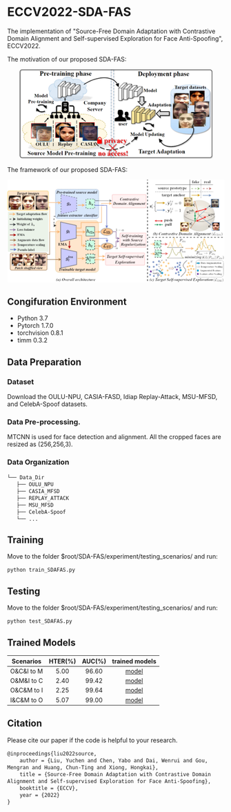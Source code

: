 # ECCV2022-SDA-FAS
The implementation of "Source-Free Domain Adaptation with Contrastive Domain Alignment and Self-supervised Exploration for Face Anti-Spoofing", ECCV2022.

The motivation of our proposed SDA-FAS:
<div align=center>
<img src="https://github.com/YuchenLiu98/ECCV2022-SDA-FAS/blob/main/imgs/motivation.PNG" width="450px">
</div>

The framework of our proposed SDA-FAS:
<div align=center>
<img src="https://github.com/YuchenLiu98/ECCV2022-SDA-FAS/blob/main/imgs/framework.PNG" width="750px">
</div>

## Congifuration Environment
- Python 3.7
- Pytorch 1.7.0 
- torchvision 0.8.1
- timm 0.3.2

## Data Preparation
### Dataset
Download the OULU-NPU, CASIA-FASD, Idiap Replay-Attack, MSU-MFSD, and CelebA-Spoof datasets.
### Data Pre-processing.
MTCNN is used for face detection and alignment. All the cropped faces are resized as (256,256,3).
### Data Organization
```
└── Data_Dir
   ├── OULU_NPU
   ├── CASIA_MFSD
   ├── REPLAY_ATTACK
   ├── MSU_MFSD
   ├── CelebA-Spoof
   └── ...
```
## Training
Move to the folder $root/SDA-FAS/experiment/testing_scenarios/ and run:
```
python train_SDAFAS.py
```
## Testing
Move to the folder $root/SDA-FAS/experiment/testing_scenarios/ and run:
```
python test_SDAFAS.py
```
## Trained Models
| Scenarios | HTER(%) | AUC(%) | trained models |
|:---:|:---:|:---:|:---:|
| O&C&I to M | 5.00 | 96.60 | [model](https://github.com/hkzhang91/EdgeFormer/blob/main/pretrained_models/classification/checkpoint_ema_avg.pt) |
| O&M&I to C | 2.40 | 99.42 | [model](https://github.com/hkzhang91/EdgeFormer/blob/main/pretrained_models/detection/checkpoint_ema_avg.pt) |
| O&C&M to I | 2.25 | 99.64 | [model](https://github.com/hkzhang91/EdgeFormer/blob/main/pretrained_models/segmentation/checkpoint_ema_avg.pt) |
| I&C&M to O | 5.07 | 99.00 | [model](https://github.com/hkzhang91/EdgeFormer/blob/main/pretrained_models/segmentation/checkpoint_ema_avg.pt) |
## Citation
Please cite our paper if the code is helpful to your research.
```
@inproceedings{liu2022source,
    author = {Liu, Yuchen and Chen, Yabo and Dai, Wenrui and Gou, Mengran and Huang, Chun-Ting and Xiong, Hongkai},
    title = {Source-Free Domain Adaptation with Contrastive Domain Alignment and Self-supervised Exploration for Face Anti-Spoofing},
    booktitle = {ECCV},
    year = {2022}
}

